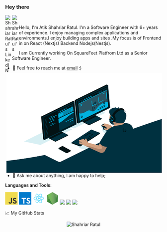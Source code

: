 
### Hey there 

<a href="https://www.linkedin.com/in/shahriar-ratul/">
  <img align="left" alt="Shahriar Ratul's LinkedIN" width="22px" src="https://cdns.iconmonstr.com/wp-content/releases/preview/2012/240/iconmonstr-linkedin-3.png" />
</a>
<a href="https://sratul.com">
  <img align="left" alt="Shahriar Ratul's" width="22px" src="https://cdn-icons-png.flaticon.com/128/10856/10856864.png" />
</a>


<br />

Hello, I'm Atik Shahriar Ratul. I'm a Software Engineer with 6+ years of experience. I enjoy managing complex applications and environments.I enjoy building apps and sites .My focus is of Frontend in on React (Nextjs) Backend Nodejs(Nestjs).

I am Currently working On SquareFeet Platfrom Ltd as a Senior Software Engineer.

  <img align="right" alt="GIF" src="https://github.com/shahriar-ratul/shahriar-ratul/blob/main/code.gif?raw=true" width="500" height="320" />
  
- 💼 Feel free to reach me at [email](mailto:ratul794@gmail.com) :)
- 💬 Ask me about anything, I am happy to help;

**Languages and Tools:**  

<code><img height="40" src="https://raw.githubusercontent.com/github/explore/80688e429a7d4ef2fca1e82350fe8e3517d3494d/topics/javascript/javascript.png"></code>
<code><img height="40" src="https://raw.githubusercontent.com/github/explore/80688e429a7d4ef2fca1e82350fe8e3517d3494d/topics/typescript/typescript.png"></code>
<code><img height="40" src="https://raw.githubusercontent.com/github/explore/80688e429a7d4ef2fca1e82350fe8e3517d3494d/topics/react/react.png"></code>
<code><img height="40" src="https://raw.githubusercontent.com/github/explore/80688e429a7d4ef2fca1e82350fe8e3517d3494d/topics/nodejs/nodejs.png"></code> 
<code><img height="40" src="https://go.dev/blog/go-brand/Go-Logo/PNG/Go-Logo_White.png"></code>
<code><img height="40" src="https://camo.githubusercontent.com/4b0000b8e7a6449a924fe0212093b9f3936ef80cc8fdfbb770baad58f58b8c2c/68747470733a2f2f6e6573746a732e636f6d2f696d672f6c6f676f2d736d616c6c2e737667"></code> 
<code><img height="40" src="https://camo.githubusercontent.com/c3635f27439ecdbf20e3cbf969c156f4040f10a0c8c836cf307d916dd8f806d4/68747470733a2f2f6173736574732e76657263656c2e636f6d2f696d6167652f75706c6f61642f76313636323133303535392f6e6578746a732f49636f6e5f6461726b5f6261636b67726f756e642e706e67" > </code>


📈 My GitHub Stats

<p align="center"> <img src="https://github-readme-stats.vercel.app/api?username=shahriar-ratul&show_icons=true&theme=gotham" alt="Shahriar Ratul" />


